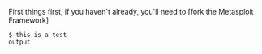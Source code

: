 First things first, if you haven't already, you'll need to [fork the Metasploit Framework]

```console
$ this is a test
output
```